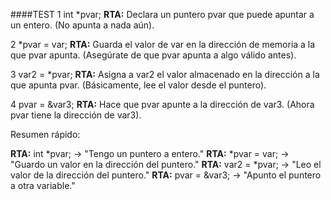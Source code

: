 ####TEST
1️ int *pvar;
**RTA:** Declara un puntero pvar que puede apuntar a un entero. (No apunta a nada aún).

2️ *pvar = var;
**RTA:**  Guarda el valor de var en la dirección de memoria a la que pvar apunta. (Asegúrate de que pvar apunta a algo válido antes).

3️ var2 = *pvar;
**RTA:**  Asigna a var2 el valor almacenado en la dirección a la que apunta pvar. (Básicamente, lee el valor desde el puntero).

4️ pvar = &var3;
**RTA:**  Hace que pvar apunte a la dirección de var3. (Ahora pvar tiene la dirección de var3).

 Resumen rápido:

**RTA:** int *pvar; → "Tengo un puntero a entero."
**RTA:** *pvar = var; → "Guardo un valor en la dirección del puntero."
**RTA:** var2 = *pvar; → "Leo el valor de la dirección del puntero."
**RTA:** pvar = &var3; → "Apunto el puntero a otra variable."
